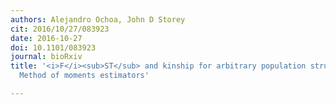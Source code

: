 ```yaml
---
authors: Alejandro Ochoa, John D Storey
cit: 2016/10/27/083923
date: 2016-10-27
doi: 10.1101/083923
journal: bioRxiv
title: '<i>F</i><sub>ST</sub> and kinship for arbitrary population structures II:
  Method of moments estimators'

---
```

